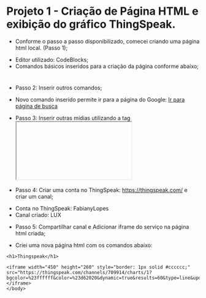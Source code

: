 # Projeto 1 - Criação de Página HTML e exibição do gráfico ThingSpeak.

* Conforme o passo a passo disponibilizado, comecei criando uma página html local. (Passo 1);
- Editor utilizado: CodeBlocks;
- Comandos básicos inseridos para a criação da página conforme abaixo;

<!DOCTYPE html>
<html>
  <head>
    <title></title> 
  </head>
  <body>
    <h1></h1>
    <p></p> 
  </body>
</html> 

* Passo 2: Inserir outros comandos;
- Novo comando inserido permite ir para a página do Google:
  <a href="http://www.google.com">Ir para página de busca</a>

* Passo 3: Inserir outras mídias utilizando a tag <iframe>;
- Nessa etapa foi adicionado um vídeo do youtube:
  
  <iframe width="560" height="315" src="https://www.youtube.com/embed/QSIPNhOiMoE" frameborder="0" allow="accelerometer; autoplay; encrypted-media; gyroscope; picture-in-picture" allowfullscreen></iframe>

* Passo 4: Criar uma conta no ThingSpeak: https://thingspeak.com/ e criar um canal;

- Conta no ThingSpeak: FabianyLopes
- Canal criado: LUX

* Passo 5: Compartilhar canal e Adicionar iframe do serviço na página html criada;

- Criei uma nova página html com os comandos abaixo:

<!DOCTYPE html>
<html>
	<head>
		<title>Projeto 1 - Página com Thingspeak </title>
		<meta charset="utf-8">
  </head>
	<body>
	
	<h1>Thingspeak</h1>

  	<iframe width="450" height="260" style="border: 1px solid #cccccc;" src="https://thingspeak.com/channels/709914/charts/1?bgcolor=%23ffffff&color=%23d62020&dynamic=true&results=60&type=line&update=15"></iframe>
	</body>
</html> 

  




